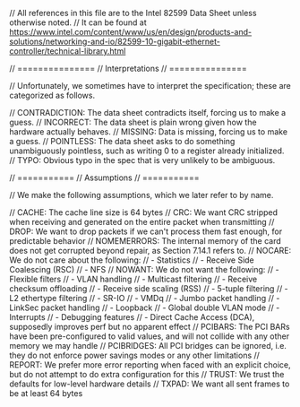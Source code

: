 // All references in this file are to the Intel 82599 Data Sheet unless otherwise noted.
// It can be found at https://www.intel.com/content/www/us/en/design/products-and-solutions/networking-and-io/82599-10-gigabit-ethernet-controller/technical-library.html

// ===============
// Interpretations
// ===============

// Unfortunately, we sometimes have to interpret the specification; these are categorized as follows.

// CONTRADICTION: The data sheet contradicts itself, forcing us to make a guess.
// INCORRECT: The data sheet is plain wrong given how the hardware actually behaves.
// MISSING: Data is missing, forcing us to make a guess.
// POINTLESS: The data sheet asks to do something unambiguously pointless, such as writing 0 to a register already initialized.
// TYPO: Obvious typo in the spec that is very unlikely to be ambiguous.


// ===========
// Assumptions
// ===========

// We make the following assumptions, which we later refer to by name.

// CACHE: The cache line size is 64 bytes
// CRC: We want CRC stripped when receiving and generated on the entire packet when transmitting
// DROP: We want to drop packets if we can't process them fast enough, for predictable behavior
// NOMEMERRORS: The internal memory of the card does not get corrupted beyond repair, as Section 7.14.1 refers to.
// NOCARE: We do not care about the following:
//         - Statistics
//         - Receive Side Coalescing (RSC)
//         - NFS
// NOWANT: We do not want the following:
//         - Flexible filters
//         - VLAN handling
//         - Multicast filtering
//         - Receive checksum offloading
//         - Receive side scaling (RSS)
//         - 5-tuple filtering
//         - L2 ethertype filtering
//         - SR-IO
//         - VMDq
//         - Jumbo packet handling
//         - LinkSec packet handling
//         - Loopback
//         - Global double VLAN mode
//         - Interrupts
//         - Debugging features
//         - Direct Cache Access (DCA), supposedly improves perf but no apparent effect
// PCIBARS: The PCI BARs have been pre-configured to valid values, and will not collide with any other memory we may handle
// PCIBRIDGES: All PCI bridges can be ignored, i.e. they do not enforce power savings modes or any other limitations
// REPORT: We prefer more error reporting when faced with an explicit choice, but do not attempt to do extra configuration for this
// TRUST: We trust the defaults for low-level hardware details
// TXPAD: We want all sent frames to be at least 64 bytes

